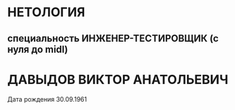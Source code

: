  # НЕТОЛОГИЯ

 ## специальность ИНЖЕНЕР-ТЕСТИРОВЩИК (с нуля до midl)

 # ДАВЫДОВ ВИКТОР АНАТОЛЬЕВИЧ

 Дата рождения 30.09.1961
 




